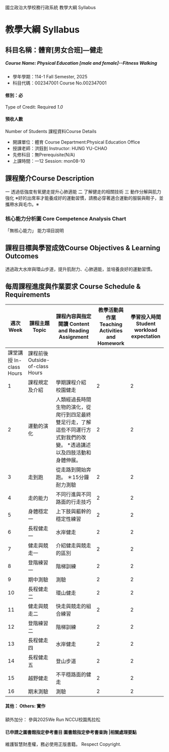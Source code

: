 國立政治大學校務行政系統 教學大綱 Syllabus
# 教學大綱 Syllabus
##  科目名稱：體育[男女合班]—健走 
#####  Course Name: Physical Education [male and female]--Fitness Walking
  * 學年學期：114-1 Fall Semester, 2025 
  * 科目代碼：002347001 Course No.002347001
#### 修別：必
Type of Credit: Required 
_1.0_
#### 預收人數
Number of Students
課程資料Course Details
  * 開課單位：體育 Course Department:Physical Education Office 
  * 授課老師：洪鈺釗 Instructor: HUNG YU-CHAO 
  * 先修科目：無Prerequisite(N/A)
  * 上課時間：一12 Session: mon08-10
##  課程簡介Course Description
一 透過低強度有氧健走提升心肺適能
二 了解健走的相關技術
三 動作分解與肌力強化
※好的出席率才能養成好的運動習慣，請務必穿著適合運動的服裝與鞋子，並攜帶水與毛巾。※
###  核心能力分析圖 Core Competence Analysis Chart
「無核心能力」 
能力項目說明
##  課程目標與學習成效Course Objectives & Learning Outcomes 
透過政大水岸與環山步道，提升肌耐力、心肺適能，並培養良好的運動習慣。
##  每周課程進度與作業要求 Course Schedule & Requirements
週次 Week |  課程主題 Topic |  課程內容與指定閱讀 Content and Reading Assignment |  教學活動與作業 Teaching Activities and Homework |  學習投入時間 Student workload expectation  
---|---|---|---|---  
課堂講授 In-class Hours |  課程前後 Outside-of-class Hours  
1 |  課程規定及介紹 |  學期課程介紹 校園健走 |  2 |  2  
2 |  運動的演化 |  人類經過長時間生物的演化，從爬行到四足最終雙足行走，了解這些不同運行方式對我們的改變。 *透過講述以及四肢活動和身體伸展。 |  2 |  2  
3 |  走到跑 |  從走路到開始奔跑。 ＊15分鐘耐力測驗 |  2 |  2  
4 |  走的能力 | 不同行進與不同路面的行走技巧 |  2 |  2  
5 |  身體穩定一 |  上下肢與軀幹的穩定性練習 |  2 |  2  
6 |  長程健走一 | 水岸健走 |  2 |  2  
7 |  健走與競走一 |  介紹健走與競走的區別 |  2 |  2  
8 |  登階練習一 |  階梯訓練 |  2 |  2  
9 |  期中測驗 |  測驗 |  2 |  2  
10 |  長程健走二 | 環山健走 |  2 |  2  
11 |  健走與競走二 |  快走與競走的組合練習 |  2 |  2  
12 |  登階練習二 |  階梯訓練 |  2 |  2  
13 |  長程健走四 |  水岸健走 |  2 |  2  
14 |  長程健走五 |  登山步道 |  2 |  2  
15 |  越野健走 | 不平穩路面的健走 |  2 |  2  
16 |  期末測驗 | 測驗 |  2 |  2  
####  其他： Others: 實作 
###
額外加分：
參與2025We Run NCCU校園馬拉松  
####  已申請之圖書館指定參考書目  圖書館指定參考書查詢 |相關處理要點
維護智慧財產權，務必使用正版書籍。 Respect Copyright.